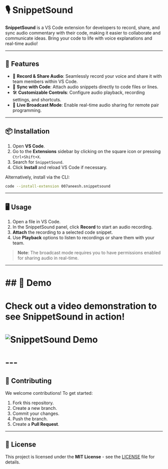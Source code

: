# 🎙️ SnippetSound

**SnippetSound** is a VS Code extension for developers to record, share, and sync audio commentary with their code, making it easier to collaborate and communicate ideas. Bring your code to life with voice explanations and real-time audio!

---

## 🚀 Features

- 🎤 **Record & Share Audio**: Seamlessly record your voice and share it with team members within VS Code.
- 🔗 **Sync with Code**: Attach audio snippets directly to code files or lines.
- 🛠️ **Customizable Controls**: Configure audio playback, recording settings, and shortcuts.
- 📡 **Live Broadcast Mode**: Enable real-time audio sharing for remote pair programming.

---

## 📦 Installation

1. Open **VS Code**.
2. Go to the **Extensions** sidebar by clicking on the square icon or pressing `Ctrl+Shift+X`.
3. Search for `SnippetSound`.
4. Click **Install** and reload VS Code if necessary.

Alternatively, install via the CLI:

```bash
code --install-extension 007aneesh.snippetsound
```

---

## 🖥️ Usage

1. Open a file in VS Code.
2. In the SnippetSound panel, click **Record** to start an audio recording.
3. **Attach** the recording to a selected code snippet.
4. Use **Playback** options to listen to recordings or share them with your team.

> **Note**: The broadcast mode requires you to have permissions enabled for sharing audio in real-time.

---

# ## 🎥 Demo

# Check out a video demonstration to see **SnippetSound** in action!

# ![SnippetSound Demo](https://via.placeholder.com/600x300) <!-- Replace with a GIF or video link -->

# ---

## 🤝 Contributing

We welcome contributions! To get started:

1. Fork this repository.
2. Create a new branch.
3. Commit your changes.
4. Push the branch.
5. Create a **Pull Request**.

---

## 📝 License

This project is licensed under the **MIT License** - see the [LICENSE](LICENSE) file for details.
```

